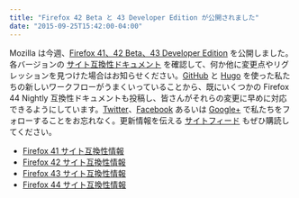 ```yaml
---
title: "Firefox 42 Beta と 43 Developer Edition が公開されました"
date: "2015-09-25T15:42:00-04:00"
---
```

Mozilla は今週、[Firefox 41、42 Beta、43 Developer Edition](https://www.mozilla.org/firefox/channel/) を公開しました。各バージョンの [サイト互換性ドキュメント](https://www.fxsitecompat.dev/ja/docs/) を確認して、何か他に変更点やリグレッションを見つけた場合はお知らせください。[GitHub](https://github.com/fxsitecompat/www.fxsitecompat.dev) と [Hugo](https://gohugo.io/) を使った私たちの新しいワークフローがうまくいっていることから、既にいくつかの Firefox 44 Nightly 互換性ドキュメントも投稿し、皆さんがそれらの変更に早めに対応できるようにしています。[Twitter](https://twitter.com/FxSiteCompat)、[Facebook](https://www.facebook.com/FxSiteCompat) あるいは [Google+](https://plus.google.com/+FxSiteCompatibility) で私たちをフォローすることをお忘れなく。更新情報を伝える [サイトフィード](https://www.fxsitecompat.dev/ja/index.xml) もぜひ購読してください。

* [Firefox 41 サイト互換性情報](https://www.fxsitecompat.dev/ja/versions/41/)
* [Firefox 42 サイト互換性情報](https://www.fxsitecompat.dev/ja/versions/42/)
* [Firefox 43 サイト互換性情報](https://www.fxsitecompat.dev/ja/versions/43/)
* [Firefox 44 サイト互換性情報](https://www.fxsitecompat.dev/ja/versions/44/)
